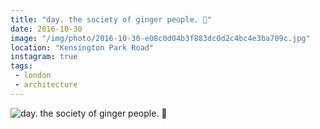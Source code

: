 ```yaml
---
title: "day. the society of ginger people. 🎃"
date: 2016-10-30
image: "/img/photo/2016-10-30-e08c0d04b3f883dc0d2c4bc4e3ba709c.jpg"
location: "Kensington Park Road"
instagram: true
tags:
 - london
 - architecture
---
```


![day. the society of ginger people. 🎃](/img/photo/2016-10-30-e08c0d04b3f883dc0d2c4bc4e3ba709c.jpg)

